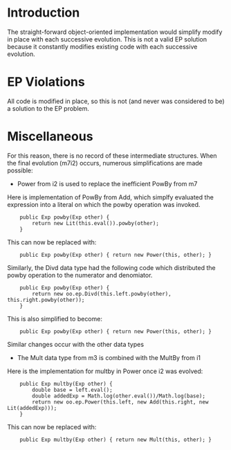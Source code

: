 # Introduction

The straight-forward object-oriented implementation would simplify modify in place with
each successive evolution. This is not a valid EP solution because it constantly modifies
existing code with each successive evolution.

# EP Violations

All code is modified in place, so this is not (and never was considered to be) a solution
to the EP problem.

# Miscellaneous

For this reason, there is no record of these intermediate structures. When the final
evolution (m7i2) occurs, numerous simplifications are made possible:

  * Power from i2 is used to replace the inefficient PowBy from m7

  Here is implementation of PowBy from Add, which simplfy evaluated the
  expression into a literal on which the powby operation was invoked.

        public Exp powby(Exp other) {
            return new Lit(this.eval()).powby(other);
        }

  This can now be replaced with:

        public Exp powby(Exp other) { return new Power(this, other); }

  Similarly, the Divd data type had the following code which distributed the
  powby operation to the numerator and denomiator.

        public Exp powby(Exp other) {
            return new oo.ep.Divd(this.left.powby(other), this.right.powby(other));
        }

  This is also simplified to become:

        public Exp powby(Exp other) { return new Power(this, other); }

  Similar changes occur with the other data types

  * The Mult data type from m3 is combined with the MultBy from i1

   Here is the implementation for multby in Power once i2 was evolved:

        public Exp multby(Exp other) {
            double base = left.eval();
            double addedExp = Math.log(other.eval())/Math.log(base);
            return new oo.ep.Power(this.left, new Add(this.right, new Lit(addedExp)));
        }

   This can now be replaced with:

        public Exp multby(Exp other) { return new Mult(this, other); }
